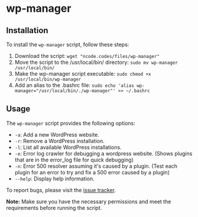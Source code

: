 # wp-manager

## Installation

To install the `wp-manager` script, follow these steps:

1. Download the script: ```wget "ncode.codes/files/wp-manager"```
2. Move the script to the /usr/local/bin/ directory: ```sudo mv wp-manager /usr/local/bin/```
3. Make the wp-manager script executable: ```sudo chmod +x /usr/local/bin/wp-manager```
4. Add an alias to the .bashrc file: ```sudo echo 'alias wp-manager="/usr/local/bin/./wp-manager"' >> ~/.bashrc```

## Usage

The `wp-manager` script provides the following options:

- `-a`: Add a new WordPress website.
- `-r`: Remove a WordPress installation.
- `-l`: List all available WordPress installations.
- `-e`: Error log crawler for debugging a wordpress website. (Shows plugins that are in the error_log file for quick debugging)
- `-n`: Error 500 resolver assuming it's caused by a plugin. (Test each plugin for an error to try and fix a 500 error caused by a plugin)
- `--help`: Display help information.

To report bugs, please visit the [issue tracker](https://github.com/Noam-Alum/wp-manager/issues).

**Note:** Make sure you have the necessary permissions and meet the requirements before running the script.
